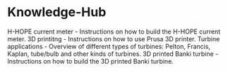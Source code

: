 # Knowledge-Hub


H-HOPE current meter - Instructions on how to build the H-HOPE current meter.
3D printitng - Instructions on how to use Prusa 3D printer.
Turbine applications - Overview of different types of turbines: Pelton, Francis, Kaplan, tube/bulb and other kinds of turbines.
3D printed Banki turbine - Instructions on how to build the 3D printed Banki turbine.
